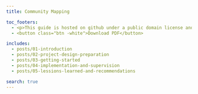 ```yaml
---
title: Community Mapping

toc_footers:
  - <p>This guide is hosted on github under a public domain license and is welcoming new content and case studies through pull request or issues. The original work is a product of <a target="_blank"  href="https://www.gfdrr.org/opendri">GFDRR OpenDRI</a> in partnership with <a target="_blank" href="https://hotosm.org">HOT</a>.</p>
  - <button class="btn -white">Download PDF</button>

includes:
  - posts/01-introduction
  - posts/02-project-design-preparation
  - posts/03-getting-started
  - posts/04-implementation-and-supervision
  - posts/05-lessions-learned-and-recommendations

search: true
---
```

